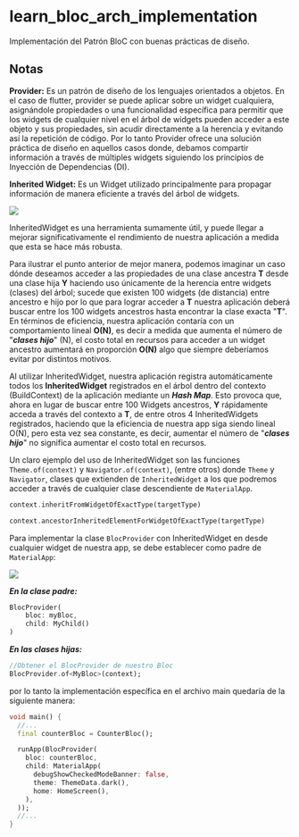 # learn_bloc_arch_implementation

Implementación del Patrón BloC con buenas prácticas de diseño.

## Notas

**Provider:** Es un patrón de diseño de los lenguajes orientados a objetos. En el caso de flutter, provider se puede aplicar sobre un widget cualquiera, asignándole propiedades o una funcionalidad específica para permitir que los widgets de cualquier nivel en el árbol de widgets pueden acceder a este objeto y sus propiedades, sin acudir directamente a la herencia y evitando así la repetición de código. Por lo tanto Provider ofrece una solución práctica de diseño en aquellos casos donde, debamos compartir información a través de múltiples widgets siguiendo los principios de Inyección de Dependencias (DI).


**Inherited Widget:** Es un Widget utilizado principalmente para propagar información de manera eficiente a través del árbol de widgets.

![](https://image.slidesharecdn.com/gdg-london-08-201843-180810072757/95/inheritedwidget-is-your-friend-gdg-london-20180808-24-638.jpg?cb=1533886195)

InheritedWidget es una herramienta sumamente útil, y puede llegar a mejorar significativamente el rendimiento de nuestra aplicación a medida que esta se hace más robusta.

Para ilustrar el punto anterior de mejor manera, podemos imaginar un caso dónde deseamos acceder a las propiedades de una clase ancestra **T** desde una clase hija **Y** haciendo uso únicamente de la herencia entre widgets (clases) del árbol; sucede que existen 100 widgets (de distancia) entre ancestro e hijo por lo que para lograr acceder a **T** nuestra aplicación deberá buscar entre los 100 widgets ancestros hasta encontrar la clase exacta "**T**". En términos de eficiencia, nuestra aplicación contaría con un comportamiento lineal **O(N)**, es decir a medida que aumenta el número de "**_clases hijo_**" (N), el costo total en recursos para acceder a un widget ancestro aumentará en proporción **O(N)** algo que siempre deberíamos evitar por distintos motivos.

Al utilizar InheritedWidget, nuestra aplicación registra automáticamente todos los **InheritedWidget** registrados en el árbol dentro del contexto (BuildContext) de la aplicación mediante un _**Hash Map**_. Esto provoca que, ahora en lugar de buscar entre 100 Widgets ancestros, **Y** rápidamente acceda a través del contexto a **T**, de entre otros 4 InheritedWidgets registrados, haciendo que la eficiencia de nuestra app siga siendo lineal O(N), pero esta vez sea constante, es decir, aumentar el número de "_**clases hijo**_" no significa aumentar el costo total en recursos.


Un claro ejemplo del uso de InheritedWidget son las funciones `Theme.of(context)` y `Navigator.of(context)`, (entre otros) donde `Theme` y `Navigator`, clases que extienden de `InheritedWidget` a los que podremos acceder a través de cualquier clase descendiente de `MaterialApp`.

```dart
context.inheritFromWidgetOfExactType(targetType)
```

```dart
context.ancestorInheritedElementForWidgetOfExactType(targetType)
```

Para implementar la clase `BlocProvider` con InheritedWidget en desde cualquier widget de nuestra app, se debe establecer como padre de `MaterialApp`:

![](https://i.imgur.com/2QQSWsl.png)

_**En la clase padre:**_
```dart
BlocProvider(
    bloc: myBloc,
    child: MyChild()
)
```

_**En las clases hijas:**_
```dart
//Obtener el BlocProvider de nuestro Bloc
BlocProvider.of<MyBloc>(context);
```

por lo tanto la implementación específica en el archivo main quedaría de la siguiente manera:

```dart
void main() {
  //... 
  final counterBloc = CounterBloc();

  runApp(BlocProvider(
    bloc: counterBloc,
    child: MaterialApp(
      debugShowCheckedModeBanner: false,
      theme: ThemeData.dark(),
      home: HomeScreen(),
    ),
  ));
  //...
}
```
